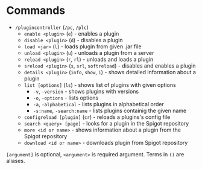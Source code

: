 # Commands

- `/plugincontroller` (`/pc`, `/plc`)
    - `enable <plugin>` (`e`) - enables a plugin
    - `disable <plugin>` (`d`) - disables a plugin
    - `load <jar>` (`l`) - loads plugin from given .jar file
    - `unload <plugin>` (`u`) - unloads a plugin from a server
    - `reload <plugin>` (`r`, `rl`) - unloads and loads a plugin
    - `sreload <plugin>` (`s`, `srl`, `softreload`) - disables and enables a plugin
    - `details <plugin>` (`info`, `show`, `i`) - shows detailed information about a plugin
    - `list [options]` (`ls`) - shows list of plugins with given options
        - `-v`, `-version` - shows plugins with versions
        - `-o`, `-options` - lists options
        - `-a`, `-alphabetical` - lists plugins in alphabetical order
        - `-s:name`, `-search:name` - lists plugins containig the given name
    - `configreload [plugin]` (`cr`) - reloads a plugins's config file
    - `search <query> [page]` - looks for a plugin in the Spigot repository
    - `more <id or name>` - shows information about a plugin from the Spigot repository
    - `download <id or name>` - downloads plugin from Spigot repository
    
`[argument]` is optional, `<argument>` is required argument. Terms in `()` are aliases. 